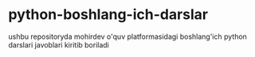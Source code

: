 # python-boshlang-ich-darslar
ushbu repositoryda mohirdev o'quv platformasidagi boshlang'ich python darslari javoblari kiritib boriladi
